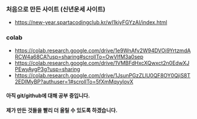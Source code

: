 ### 처음으로 만든 사이트 (신년운세 사이트)
* https://new-year.spartacodingclub.kr/wI1kiyFGYzAl/index.html
### colab
* https://colab.research.google.com/drive/1e9WnAfv2W94DVOi9YrtzmdARCW4a68CA?usp=sharing#scrollTo=OwVlfM3a0sep
* https://colab.research.google.com/drive/1VMBFdHxcXQwxct2n0EdwXJPEwyAygP3g?usp=sharing
* https://colab.research.google.com/drive/1JsunPGzZLlU0QF8OY0QjiS8T2EDlMyBP?authuser=1#scrollTo=5fXmMqyylovX
#### 아직 git/github에 대해 공부 중입니다. 
#### 제가 만든 것들을 빨리 더 올릴 수 있도록 하겠습니다.
